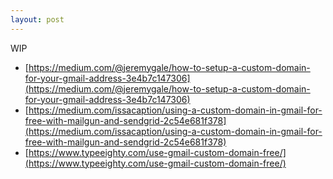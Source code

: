 ```yaml
---
layout: post
---
```

WIP

- [https://medium.com/@jeremygale/how-to-setup-a-custom-domain-for-your-gmail-address-3e4b7c147306](https://medium.com/@jeremygale/how-to-setup-a-custom-domain-for-your-gmail-address-3e4b7c147306)
- [https://medium.com/issacaption/using-a-custom-domain-in-gmail-for-free-with-mailgun-and-sendgrid-2c54e681f378](https://medium.com/issacaption/using-a-custom-domain-in-gmail-for-free-with-mailgun-and-sendgrid-2c54e681f378)
- [https://www.typeeighty.com/use-gmail-custom-domain-free/](https://www.typeeighty.com/use-gmail-custom-domain-free/)